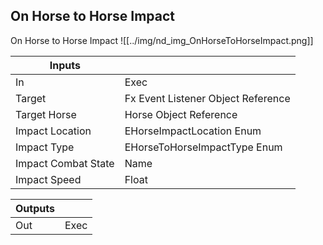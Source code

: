## On Horse to Horse Impact
On Horse to Horse Impact
![[../img/nd_img_OnHorseToHorseImpact.png]]

|Inputs||
|--|--|
| In | Exec |
| Target | Fx Event Listener Object Reference |
| Target Horse | Horse Object Reference |
| Impact Location | EHorseImpactLocation Enum |
| Impact Type | EHorseToHorseImpactType Enum |
| Impact Combat State | Name |
| Impact Speed | Float |

|Outputs||
|--|--|
| Out | Exec |
